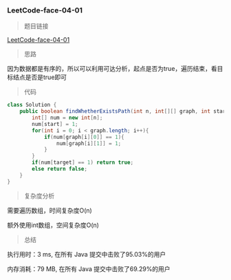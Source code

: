 ### LeetCode-face-04-01

> 题目链接

[LeetCode-face-04-01](https://leetcode-cn.com/problems/route-between-nodes-lcci/)

> 思路

因为数据都是有序的，所以可以利用可达分析，起点是否为true，遍历结束，看目标结点是否是true即可

> 代码

```java
class Solution {
    public boolean findWhetherExistsPath(int n, int[][] graph, int start, int target) {
        int[] num = new int[n];
        num[start] = 1;
        for(int i = 0; i < graph.length; i++){
            if(num[graph[i][0]] == 1){
                num[graph[i][1]] = 1;
            }
        }
        if(num[target] == 1) return true;
        else return false;
    }
}
```

> 复杂度分析

需要遍历数组，时间复杂度O(n) 

额外使用int数组，空间复杂度O(n)

> 总结

执行用时：3 ms, 在所有 Java 提交中击败了95.03%的用户

内存消耗：79 MB, 在所有 Java 提交中击败了69.29%的用户
